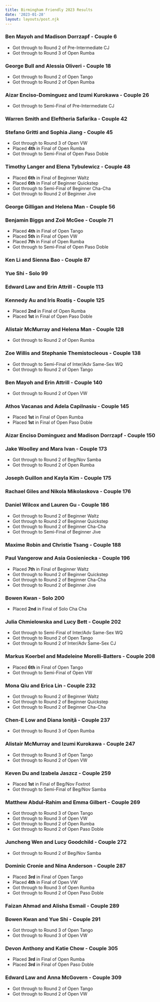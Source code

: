 ```yaml
---
title: Birmingham Friendly 2023 Results
date: '2023-01-28'
layout: layouts/post.njk
---
```



### Ben Mayoh and Madison Dorrzapf - Couple 6
 - Got through to Round 2 of Pre-Intermediate CJ
 - Got through to Round 3 of Open Rumba

### George Bull and Alessia Oliveri - Couple 18
 - Got through to Round 2 of Open Tango
 - Got through to Round 2 of Open Rumba

### Aizar Enciso-Dominguez and Izumi Kurokawa - Couple 26
 - Got through to Semi-Final of Pre-Intermediate CJ

### Warren Smith and Eleftheria Safarika - Couple 42

### Stefano Gritti and Sophia Jiang - Couple 45
 - Got through to Round 3 of Open VW
 - Placed **4th** in Final of Open Rumba
 - Got through to Semi-Final of Open Paso Doble

### Timothy Langer and Elena Tybulewicz - Couple 48
 - Placed **6th** in Final of Beginner Waltz
 - Placed **6th** in Final of Beginner Quickstep
 - Got through to Semi-Final of Beginner Cha-Cha
 - Got through to Round 2 of Beginner Jive

### George Gilligan and Helena Man - Couple 56

### Benjamin Biggs and Zoë McGee - Couple 71
 - Placed **4th** in Final of Open Tango
 - Placed **5th** in Final of Open VW
 - Placed **7th** in Final of Open Rumba
 - Got through to Semi-Final of Open Paso Doble

### Ken Li and Sienna Bao - Couple 87

### Yue Shi - Solo 99

### Edward Law and Erin Attrill - Couple 113

### Kennedy Au and Iris Roatiş - Couple 125
 - Placed **2nd** in Final of Open Rumba
 - Placed **1st** in Final of Open Paso Doble

### Alistair McMurray and Helena Man - Couple 128
 - Got through to Round 2 of Open Rumba

### Zoe Willis and Stephanie Themistocleous - Couple 138
 - Got through to Semi-Final of Inter/Adv Same-Sex WQ
 - Got through to Round 2 of Open Tango

### Ben Mayoh and Erin Attrill - Couple 140
 - Got through to Round 2 of Open VW

### Athos Vacanas and Adela Capilnasiu - Couple 145
 - Placed **1st** in Final of Open Rumba
 - Placed **1st** in Final of Open Paso Doble

### Aizar Enciso Dominguez and Madison Dorrzapf - Couple 150

### Jake Woolley and Mara Ivan - Couple 173
 - Got through to Round 2 of Beg/Nov Samba
 - Got through to Round 2 of Open Rumba

### Joseph Guillon and Kayla Kim - Couple 175

### Rachael Giles and Nikola Mikolaskova - Couple 176

### Daniel Wilcox and Lauren Gu - Couple 186
 - Got through to Round 2 of Beginner Waltz
 - Got through to Round 2 of Beginner Quickstep
 - Got through to Round 2 of Beginner Cha-Cha
 - Got through to Semi-Final of Beginner Jive

### Maxime Robin and Christie Tsang - Couple 188

### Paul Vangerow and Asia Gosieniecka - Couple 196
 - Placed **7th** in Final of Beginner Waltz
 - Got through to Round 2 of Beginner Quickstep
 - Got through to Round 2 of Beginner Cha-Cha
 - Got through to Round 2 of Beginner Jive

### Bowen Kwan - Solo 200
 - Placed **2nd** in Final of Solo Cha Cha

### Julia Chmielowska and Lucy Bett - Couple 202
 - Got through to Semi-Final of Inter/Adv Same-Sex WQ
 - Got through to Round 2 of Open Tango
 - Got through to Round 2 of Inter/Adv Same-Sex CJ

### Markus Koerbel and Madeleine Morelli-Batters - Couple 208
 - Placed **6th** in Final of Open Tango
 - Got through to Semi-Final of Open VW

### Mona Qiu and Erica Lin - Couple 232
 - Got through to Round 2 of Beginner Waltz
 - Got through to Round 2 of Beginner Quickstep
 - Got through to Round 2 of Beginner Cha-Cha

### Chen-E Low and Diana Ioniţă - Couple 237
 - Got through to Round 3 of Open Rumba

### Alistair McMurray and Izumi Kurokawa - Couple 247
 - Got through to Round 3 of Open Tango
 - Got through to Round 2 of Open VW

### Keven Du and Izabela Jaszcz - Couple 259
 - Placed **1st** in Final of Beg/Nov Foxtrot
 - Got through to Semi-Final of Beg/Nov Samba

### Matthew Abdul-Rahim and Emma Gilbert - Couple 269
 - Got through to Round 3 of Open Tango
 - Got through to Round 3 of Open VW
 - Got through to Round 2 of Open Rumba
 - Got through to Round 2 of Open Paso Doble

### Juncheng Wen and Lucy Goodchild - Couple 272
 - Got through to Round 2 of Beg/Nov Samba

### Dominic Cronie and Nina Anderson - Couple 287
 - Placed **3rd** in Final of Open Tango
 - Placed **4th** in Final of Open VW
 - Got through to Round 3 of Open Rumba
 - Got through to Round 2 of Open Paso Doble

### Faizan Ahmad and Alisha Esmail - Couple 289

### Bowen Kwan and Yue Shi - Couple 291
 - Got through to Round 3 of Open Tango
 - Got through to Round 3 of Open VW

### Devon Anthony and Katie Chow - Couple 305
 - Placed **3rd** in Final of Open Rumba
 - Placed **3rd** in Final of Open Paso Doble

### Edward Law and Anna McGovern - Couple 309
 - Got through to Round 2 of Open Tango
 - Got through to Round 2 of Open VW
